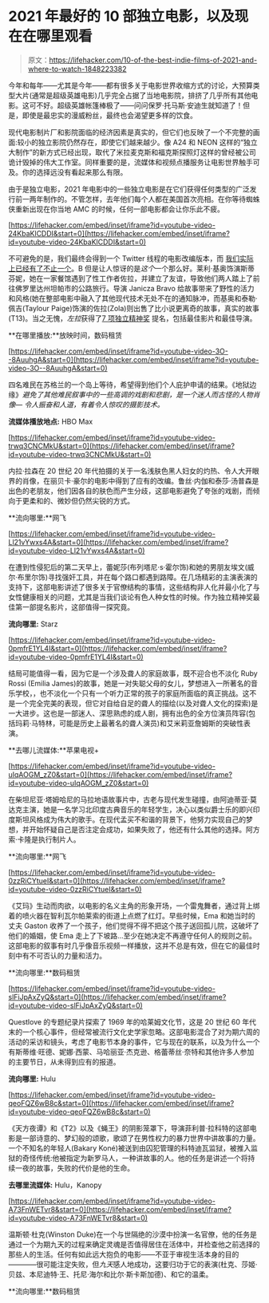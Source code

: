 # 2021 年最好的 10 部独立电影，以及现在在哪里观看

> 原文：<https://lifehacker.com/10-of-the-best-indie-films-of-2021-and-where-to-watch-1848223382>

今年和每年——尤其是今年——都有很多关于电影世界收缩方式的讨论，大预算类型大片(通常是超级英雄电影)几乎完全占据了当地电影院，排挤了几乎所有其他电影。这可不好。超级英雄帐篷棒极了——问问保罗·托马斯·安迪生就知道了！但是，即使是最忠实的漫威粉丝，最终也会渴望更多样的饮食。

现代电影制片厂和影院面临的经济因素是真实的，但它们也反映了一个不完整的画面:较小的独立影院仍然存在，即使它们越来越少。像 A24 和 NEON 这样的“独立大制作”的新方式已经出现，取代了米拉麦克斯和福克斯探照灯这样的曾经被公司诡计毁掉的伟大工作室。同样重要的是，流媒体和视频点播服务让电影世界触手可及。你的选择远没有看起来那么有限。

由于是独立电影，2021 年电影中的一些独立电影是在它们获得任何类型的广泛发行前一两年制作的。不管怎样，去年他们每个人都在美国首次亮相。在你等待蜘蛛侠重新出现在你当地 AMC 的时候，任何一部电影都会让你乐此不疲。

 [https://lifehacker.com/embed/inset/iframe?id=youtube-video-24KbaKlCDDI&start=0](https://lifehacker.com/embed/inset/iframe?id=youtube-video-24KbaKlCDDI&start=0) 

不可避免的是，我们最终会得到一个 Twitter 线程的电影改编版本，而 [我们实际上已经有了不止一个](https://gizmodo.com/you-might-be-the-killer-turns-a-twitter-conversation-in-1829228394)。B 但是让人惊讶的是*这个*一个那么好。莱利·基奥饰演斯蒂芬妮，她在一家餐馆遇到了性工作者佐拉，并建立了友谊，导致他们两人踏上了前往佛罗里达州坦帕市的公路旅行。导演 Janicza Bravo 给故事带来了野性的活力和风格(她在整部电影中融入了其他现代技术无处不在的通知脉冲，而基奥和泰勒·佩吉(Taylour Paige)饰演的佐拉(Zola)则出售了比小说更离奇的故事，真实的故事(T13)。当之无愧，*左拉*获得了[7 项独立精神奖](https://www.indiewire.com/2021/12/independent-spirit-awards-nominations-2022-see-full-list-1234685383/) 提名，包括最佳影片和最佳导演。

**在哪里播放:**放映时间，数码租赁

 [https://lifehacker.com/embed/inset/iframe?id=youtube-video-3O--8AuuhgA&start=0](https://lifehacker.com/embed/inset/iframe?id=youtube-video-3O--8AuuhgA&start=0) 

四名难民在苏格兰的一个岛上等待，希望得到他们个人庇护申请的结果。《地狱边缘》*避免了其他难民叙事中的一些高调的戏剧和悲剧，是一个迷人而古怪的人物肖像— 令人振奋和人道，有着令人惊叹的摄影技术。*

**流媒体播放地点:** HBO Max

 [https://lifehacker.com/embed/inset/iframe?id=youtube-video-trwq3CNCMkU&start=0](https://lifehacker.com/embed/inset/iframe?id=youtube-video-trwq3CNCMkU&start=0) 

内拉·拉森在 20 世纪 20 年代拍摄的关于一名浅肤色黑人妇女的灼热、令人大开眼界的肖像，在丽贝卡·豪尔的电影中得到了应有的改编。鲁丝·内伽和泰莎·汤普森是出色的老朋友，他们因各自的肤色而产生分歧，这部电影避免了夸张的戏剧，而倾向于更柔和的、微妙但仍然尖锐的方式。

**流向哪里:**网飞

 [https://lifehacker.com/embed/inset/iframe?id=youtube-video-Ll21vYwxs4A&start=0](https://lifehacker.com/embed/inset/iframe?id=youtube-video-Ll21vYwxs4A&start=0) 

在遭到性侵犯后的第二天早上，蕾妮莎(布列塔尼·s·霍尔饰)和她的男朋友埃文(威尔·布里尔饰)寻找强奸工具，并在每个路口都遇到路障。在几场精彩的主演表演的支持下，这部电影讲述了很多关于官僚结构的事情，这些结构非人化并最小化了与女性健康相关的问题，尤其是当我们谈论有色人种女性的时候。作为独立精神奖最佳第一部提名影片，这部值得一探究竟。

**流向哪里:** Starz

 [https://lifehacker.com/embed/inset/iframe?id=youtube-video-0pmfrE1YL4I&start=0](https://lifehacker.com/embed/inset/iframe?id=youtube-video-0pmfrE1YL4I&start=0) 

结局可能值得一看，因为它是一个涉及聋人的家庭故事，既不迎合也不淡化 Ruby Rossi (Emilia James)的故事，她是一对失聪父母的女儿，梦想进入一所著名的音乐学校，，也不淡化一个只有一个听力正常的孩子的家庭所面临的真正挑战。这不是一个完全完美的表现，但它对自给自足的聋人的描绘(以及对聋人文化的探索)是一大进步。这也是一部迷人、深思熟虑的成人剧，拥有出色的全方位演员阵容(包括玛莉·马特林，可能是历史上最著名的聋人演员)和艾米莉亚詹姆斯的突破性表演。

**去哪儿流媒体:**苹果电视+

 [https://lifehacker.com/embed/inset/iframe?id=youtube-video-uIqAOGM_zZ0&start=0](https://lifehacker.com/embed/inset/iframe?id=youtube-video-uIqAOGM_zZ0&start=0) 

在柴坦尼亚·塔姆哈尼的马拉地语故事片中，古老与现代发生碰撞，由阿迪蒂亚·莫达克主演，她是一名学习北印度古典音乐的年轻学生，决心以类似爵士乐的即兴印度斯坦风格成为伟大的歌手。在现代孟买不和谐的背景下，他努力实现自己的梦想，并开始怀疑自己是否注定会成功，如果失败了，他还有什么其他的选择。阿方索·卡隆是执行制片人。

**流向哪里:**网飞

 [https://lifehacker.com/embed/inset/iframe?id=youtube-video-0zzRiCYtueI&start=0](https://lifehacker.com/embed/inset/iframe?id=youtube-video-0zzRiCYtueI&start=0) 

《艾玛》生动而肉欲，以电影的名义主角的形象开场，一个雷鬼舞者，通过背上绑着的喷火器在智利瓦尔帕莱索的街道上点燃了红灯。早些时候，Ema 和她当时的丈夫 Gaston 收养了一个孩子，他们觉得不得不把这个孩子送回孤儿院，这破坏了他们的婚姻，使 Ema 走上了下坡路...至少在她决定不再遵守任何人的规则之前。这部电影的叙事有时几乎像音乐视频一样播放，这并不总是有效，但在它的最佳时刻中有不可否认的力量和活力。

**流向哪里:**数码租赁

 [https://lifehacker.com/embed/inset/iframe?id=youtube-video-slFiJpAxZyQ&start=0](https://lifehacker.com/embed/inset/iframe?id=youtube-video-slFiJpAxZyQ&start=0) 

Questlove 的专题纪录片探索了 1969 年的哈莱姆文化节，这是 20 世纪 60 年代末的一个核心事件，但经常被流行文化史学家忽略。这部电影混合了对为期六周的活动的采访和镜头，考虑了电影节本身的事件，它与现在的联系，以及为什么一个有斯蒂维·旺德、妮娜·西蒙、马哈丽亚·杰克逊、格蕾蒂丝·奈特和其他许多人参加的主要节日，从未得到应有的报道。

**流向哪里:** Hulu

 [https://lifehacker.com/embed/inset/iframe?id=youtube-video-qeoFQZ6wB8c&start=0](https://lifehacker.com/embed/inset/iframe?id=youtube-video-qeoFQZ6wB8c&start=0) 

《天方夜谭》和《T2》以及《蝇王》的阴影笼罩下，导演菲利普·拉科特的这部电影是一部诗意的、梦幻般的颂歌，歌颂了在男性权力的暴力世界中讲故事的力量。一个不知名的年轻人(Bakary Koné)被送到由囚犯管理的科特迪瓦监狱，被推入监狱的奇怪传统:他被指定为新罗马人，一种讲故事的人。他的任务是讲述一个将持续一夜的故事，失败的代价是他的生命。

**去哪里流媒体:** Hulu，Kanopy

 [https://lifehacker.com/embed/inset/iframe?id=youtube-video-A73FnWETvr8&start=0](https://lifehacker.com/embed/inset/iframe?id=youtube-video-A73FnWETvr8&start=0) 

温斯顿·杜克(Winston Duke)在一个与世隔绝的沙漠中扮演一名官僚，他的任务是通过一个为期九天的过程来确定灵魂是否值得居住在活体中，并检查他之前选择的那些人的生活。任何有如此远大抱负的电影——不亚于审视生活本身的目的————很可能注定失败，但*九天*感人地成功，这要归功于它的表演(杜克、莎姬·贝兹、本尼迪特·王、托尼·海尔和比尔·斯卡斯加德)、和它的温柔。

**流向哪里:**数码租赁